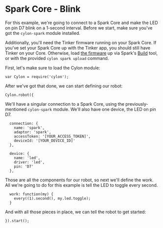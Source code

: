 # Spark Core - Blink

For this example, we're going to connect to a Spark Core and make the LED on
pin D7 blink on a 1-second interval. Before we start, make sure you've got the
`cylon-spark` module installed.

Additionally, you'll need the Tinker firmware running on your Spark Core. If
you've set your Spark Core up with the Tinker app, you should still have Tinker
on your Core. Otherwise, load [the
firmware](https://github.com/spark/core-firmware/blob/master/src/application.cpp)
up via Spark's [Build](https://www.spark.io/build/) tool, or with the provided
`cylon spark upload` command.

First, let's make sure to load the Cylon module:

    var Cylon = require('cylon');

After we've got that done, we can start defining our robot:

    Cylon.robot({

We'll have a singular connection to a Spark Core, using the
previously-mentioned `cylon-spark` module. We'll also have one device, the LED
on pin D7.

      connection: {
        name: 'spark',
        adaptor: 'spark',
        accessToken: '[YOUR_ACCESS_TOKEN]',
        deviceId: '[YOUR_DEVICE_ID]'
      },

      device: {
        name: 'led',
        driver: 'led',
        pin: 'D7'
      },

Those are all the components for our robot, so next we'll define the work. All
we're going to do for this example is tell the LED to toggle every second.

      work: function(my) {
        every((1).second(), my.led.toggle);
      }

And with all those pieces in place, we can tell the robot to get started:

    }).start();
